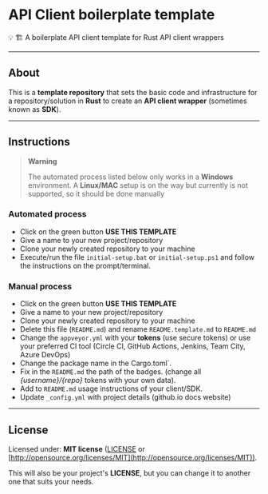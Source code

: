 # API Client boilerplate template

💡 🏗️ A boilerplate API client template for Rust API client wrappers

---

## About

This is a **template repository** that sets the basic code and infrastructure for a repository/solution in **Rust** to create an **API client wrapper** (sometimes known as **SDK**).

---

## Instructions

> **Warning**
>
> The automated process listed below only works in a **Windows** environment. A **Linux/MAC** setup is on the way but currently is not supported, so it should be done manually

### Automated process

- Click on the green button **USE THIS TEMPLATE**
- Give a name to your new project/repository
- Clone your newly created repository to your machine
- Execute/run the file `initial-setup.bat` or `initial-setup.ps1` and follow the instructions on the prompt/terminal. 

### Manual process

- Click on the green button **USE THIS TEMPLATE**
- Give a name to your new project/repository
- Clone your newly created repository to your machine
- Delete this file (`README.md`) and rename `README.template.md` to `README.md`
- Change the `appveyor.yml` with your **tokens** (use secure tokens) or use your preferred CI tool (Circle CI, GitHub Actions, Jenkins, Team City, Azure DevOps)
- Change the package name in the Cargo.toml`.
- Fix in the `README.md` the path of the badges. (change all *{username}/{repo}* tokens with your own data).
- Add to `README.md` usage instructions of your client/SDK.
- Update `_config.yml` with project details (github.io docs website)

--- 

## License

Licensed under: **MIT license** ([LICENSE](https://github.com/guibranco/apiclient-boilerplate-rs/blob/main/LICENSE) or [http://opensource.org/licenses/MIT](http://opensource.org/licenses/MIT)).

This will also be your project's **LICENSE**, but you can change it to another one that suits your needs.
